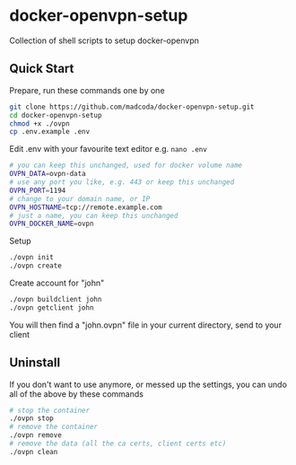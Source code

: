 # docker-openvpn-setup
Collection of shell scripts to setup docker-openvpn

## Quick Start
Prepare, run these commands one by one
```bash
git clone https://github.com/madcoda/docker-openvpn-setup.git
cd docker-openvpn-setup
chmod +x ./ovpn
cp .env.example .env

```
Edit .env with your favourite text editor e.g. ``` nano .env ```
```bash
# you can keep this unchanged, used for docker volume name
OVPN_DATA=ovpn-data
# use any port you like, e.g. 443 or keep this unchanged
OVPN_PORT=1194
# change to your domain name, or IP
OVPN_HOSTNAME=tcp://remote.example.com
# just a name, you can keep this unchanged
OVPN_DOCKER_NAME=ovpn
```

Setup
```bash
./ovpn init
./ovpn create
```
Create account for "john"
```bash
./ovpn buildclient john
./ovpn getclient john
```
You will then find a "john.ovpn" file in your current directory, send to your client


## Uninstall
If you don't want to use anymore, or messed up the settings, you can undo all of the above by these commands
```bash
# stop the container
./ovpn stop
# remove the container
./ovpn remove
# remove the data (all the ca certs, client certs etc)
./ovpn clean
```
